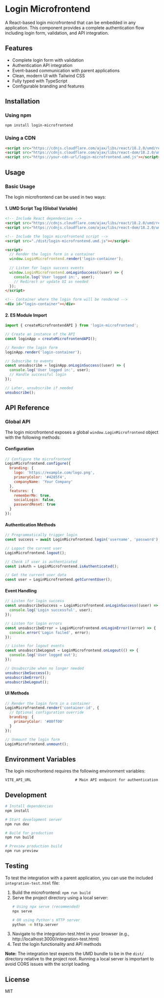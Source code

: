 # Login Microfrontend

A React-based login microfrontend that can be embedded in any application. This component provides a complete authentication flow including login form, validation, and API integration.

## Features

- Complete login form with validation
- Authentication API integration
- Event-based communication with parent applications
- Clean, modern UI with Tailwind CSS
- Fully typed with TypeScript
- Configurable branding and features

## Installation

### Using npm

```bash
npm install login-microfrontend
```

### Using a CDN

```html
<script src="https://cdnjs.cloudflare.com/ajax/libs/react/18.2.0/umd/react.production.min.js" crossorigin></script>
<script src="https://cdnjs.cloudflare.com/ajax/libs/react-dom/18.2.0/umd/react-dom.production.min.js" crossorigin></script>
<script src="https://your-cdn-url/login-microfrontend.umd.js"></script>
```

## Usage

### Basic Usage

The login microfrontend can be used in two ways:

#### 1. UMD Script Tag (Global Variable)

```html
<!-- Include React dependencies -->
<script src="https://cdnjs.cloudflare.com/ajax/libs/react/18.2.0/umd/react.production.min.js" crossorigin></script>
<script src="https://cdnjs.cloudflare.com/ajax/libs/react-dom/18.2.0/umd/react-dom.production.min.js" crossorigin></script>

<!-- Include the login microfrontend script -->
<script src="./dist/login-microfrontend.umd.js"></script>

<script>
  // Render the login form in a container
  window.LoginMicrofrontend.render('login-container');
  
  // Listen for login success events
  window.LoginMicrofrontend.onLoginSuccess((user) => {
    console.log('User logged in:', user);
    // Redirect or update UI as needed
  });
</script>

<!-- Container where the login form will be rendered -->
<div id="login-container"></div>
```

#### 2. ES Module Import

```javascript
import { createMicrofrontendAPI } from 'login-microfrontend';

// Create an instance of the API
const loginApp = createMicrofrontendAPI();

// Render the login form
loginApp.render('login-container');

// Subscribe to events
const unsubscribe = loginApp.onLoginSuccess((user) => {
  console.log('User logged in:', user);
  // Handle successful login
});

// Later, unsubscribe if needed
unsubscribe();
```

## API Reference

### Global API

The login microfrontend exposes a global `window.LoginMicrofrontend` object with the following methods:

#### Configuration

```javascript
// Configure the microfrontend
LoginMicrofrontend.configure({
  branding: {
    logo: 'https://example.com/logo.png',
    primaryColor: '#4285f4',
    companyName: 'Your Company'
  },
  features: {
    rememberMe: true,
    socialLogin: false,
    passwordReset: true
  }
});
```

#### Authentication Methods

```javascript
// Programmatically trigger login
const success = await LoginMicrofrontend.login('username', 'password');

// Logout the current user
LoginMicrofrontend.logout();

// Check if user is authenticated
const isAuth = LoginMicrofrontend.isAuthenticated();

// Get the current user data
const user = LoginMicrofrontend.getCurrentUser();
```

#### Event Handling

```javascript
// Listen for login success
const unsubscribeSuccess = LoginMicrofrontend.onLoginSuccess((user) => {
  console.log('Login successful', user);
});

// Listen for login errors
const unsubscribeError = LoginMicrofrontend.onLoginError((error) => {
  console.error('Login failed', error);
});

// Listen for logout events
const unsubscribeLogout = LoginMicrofrontend.onLogout(() => {
  console.log('User logged out');
});

// Unsubscribe when no longer needed
unsubscribeSuccess();
unsubscribeError();
unsubscribeLogout();
```

#### UI Methods

```javascript
// Render the login form in a container
LoginMicrofrontend.render('container-id', {
  // Optional configuration override
  branding: {
    primaryColor: '#00ff00'
  }
});

// Unmount the login form
LoginMicrofrontend.unmount();
```

## Environment Variables

The login microfrontend requires the following environment variables:

```
VITE_API_URL                    # Main API endpoint for authentication
```

## Development

```bash
# Install dependencies
npm install

# Start development server
npm run dev

# Build for production
npm run build

# Preview production build
npm run preview
```

## Testing

To test the integration with a parent application, you can use the included `integration-test.html` file:

1. Build the microfrontend: `npm run build`
2. Serve the project directory using a local server:
   ```bash
   # Using npx serve (recommended)
   npx serve
   
   # OR using Python's HTTP server
   python -m http.server
   ```
3. Navigate to the integration-test.html in your browser (e.g., http://localhost:3000/integration-test.html)
4. Test the login functionality and API methods

**Note:** The integration test expects the UMD bundle to be in the `dist/` directory relative to the project root. Running a local server is important to avoid CORS issues with the script loading.

## License

MIT